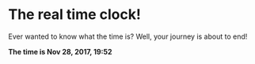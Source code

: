 # The real time clock!

Ever wanted to know what the time is? Well, your journey is about to end!

**The time is Nov 28, 2017, 19:52**